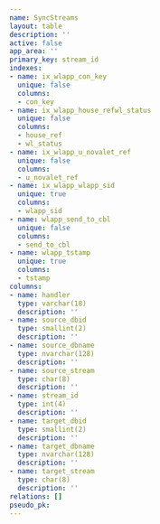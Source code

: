 ```yaml
---
name: SyncStreams
layout: table
description: ''
active: false
app_area: ''
primary_key: stream_id
indexes:
- name: ix_wlapp_con_key
  unique: false
  columns:
  - con_key
- name: ix_wlapp_house_refwl_status
  unique: false
  columns:
  - house_ref
  - wl_status
- name: ix_wlapp_u_novalet_ref
  unique: false
  columns:
  - u_novalet_ref
- name: ix_wlapp_wlapp_sid
  unique: true
  columns:
  - wlapp_sid
- name: wlapp_send_to_cbl
  unique: false
  columns:
  - send_to_cbl
- name: wlapp_tstamp
  unique: true
  columns:
  - tstamp
columns:
- name: handler
  type: varchar(18)
  description: ''
- name: source_dbid
  type: smallint(2)
  description: ''
- name: source_dbname
  type: nvarchar(128)
  description: ''
- name: source_stream
  type: char(8)
  description: ''
- name: stream_id
  type: int(4)
  description: ''
- name: target_dbid
  type: smallint(2)
  description: ''
- name: target_dbname
  type: nvarchar(128)
  description: ''
- name: target_stream
  type: char(8)
  description: ''
relations: []
pseudo_pk: 
---
```


